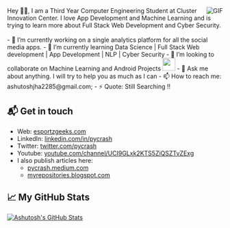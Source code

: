   <img align="right" alt="GIF" src="https://media.giphy.com/media/836HiJc7pgzy8iNXCn/giphy.gif" />
Hey 👋🏻,
I am a Third Year Computer Engineering Student at Cluster Innovation Center. I love App Development and Machine Learning and is trying to learn more about Full Stack Web Development and Cyber Security. 
<br><br>
- 🔭 I’m currently working on a single analytics platform for all the social media apps.
- 🌱 I’m currently learning Data Science | Full Stack Web development | App Development | NLP | Cyber Security
- 👯 I’m looking to collaborate on Machine Learning and Android Projects <img src="https://media.giphy.com/media/WUlplcMpOCEmTGBtBW/giphy.gif" width="30">
- 💬 Ask me about anything. I will try to help you as much as I can
- 📫 How to reach me: ashutoshjha2285@gmail.com;
- ⚡ Quote: Still Searching !!

## 📬 Get in touch

- Web: [esportzgeeks.com][1]
- LinkedIn: [linkedin.com/in/pycrash][2]
- Twitter: [twitter.com/pycrash][3]
- Youtube: [youtube.com/channel/UCI9GLxk2KTS5ZiQSZTvZExg][4]
- I also publish articles here:
  - [pycrash.medium.com][5]
  - [myrepositories.blogspot.com][6]
  

## &#x1f4c8; My GitHub Stats

<a href="https://github.com/natterstefan/natterstefan">
  <img align="center" src="https://github-readme-stats.vercel.app/api?username=pycrash&show_icons=true&line_height=27&count_private=true&title_color=ffffff&text_color=c9cacc&icon_color=2bbc8a&bg_color=1d1f21" alt="Ashutosh's GitHub Stats" />
</a>

[1]: https://www.esportzgeeks.com
[2]: https://www.linkedin.com/in/pycrash
[3]: https://www.twitter.com/pycrash
[4]: https://www.youtube.com/channel/UCI9GLxk2KTS5ZiQSZTvZExg
[5]: https://pycrash.medium.com
[6]: https://myrepositories.blogspot.com
